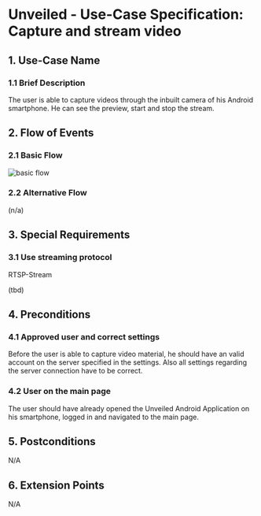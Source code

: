 # Unveiled - Use-Case Specification: Capture and stream video

## 1. Use-Case Name
### 1.1 Brief Description
The user is able to capture videos through the inbuilt camera of his Android smartphone. He can see the preview, start and stop the stream.


## 2. Flow of Events

### 2.1 Basic Flow
![basic flow][]

### 2.2 Alternative Flow
(n/a)


## 3. Special Requirements

### 3.1 Use streaming protocol
RTSP-Stream

(tbd)


## 4. Preconditions

### 4.1 Approved user and correct settings
Before the user is able to capture video material, he should have an valid account on the server specified in the settings. Also all settings regarding the server connection have to be correct.

### 4.2 User on the main page
The user should have already opened the Unveiled Android Application on his smartphone, logged in and navigated to the main page.


## 5. Postconditions

N/A


## 6. Extension Points

N/A

<!-- Link definitions: -->
[basic flow]: https://raw.githubusercontent.com/SAS-Systems/Unveiled-Documentation/master/Bilder/UC_Diagrams/Kopie%20von%20UC_Diagram_Take%20Video_Alt1.png "Use Case Diagram: Take Video"
